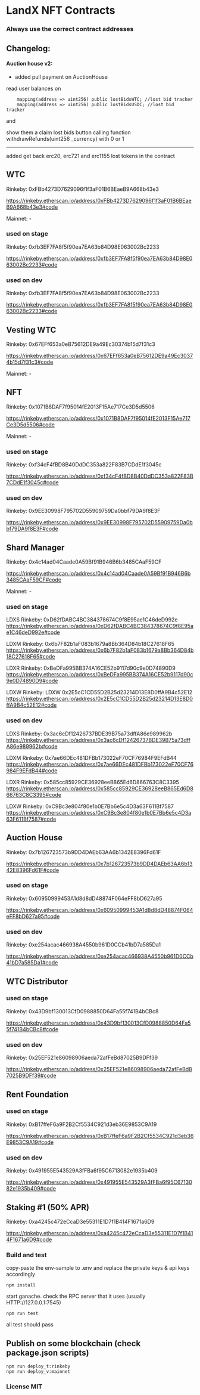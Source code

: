 # LandX NFT Contracts

### Always use the correct contract addresses

## Changelog:

#### Auction house v2:

- added pull payment on AuctionHouse

read user balances on

```
    mapping(address => uint256) public lostBidsWTC; //lost bid tracker
    mapping(address => uint256) public lostBidsUSDC; //lost bid tracker
```

and

show them a claim lost bids button calling
function withdrawRefunds(uint256 \_currency) with 0 or 1

---

added get back erc20, erc721 and erc1155 lost tokens in the contract

## WTC

Rinkeby: 0xFBb4273D7629096f1f3aF01B6BEaeB9A668b43e3

https://rinkeby.etherscan.io/address/0xFBb4273D7629096f1f3aF01B6BEaeB9A668b43e3#code

Mainnet: -

### used on stage

Rinkeby: 0xfb3EF7FA8f5f90ea7EA63b84D98E063002Bc2233

https://rinkeby.etherscan.io/address/0xfb3EF7FA8f5f90ea7EA63b84D98E063002Bc2233#code

### used on dev

Rinkeby: 0xfb3EF7FA8f5f90ea7EA63b84D98E063002Bc2233

https://rinkeby.etherscan.io/address/0xfb3EF7FA8f5f90ea7EA63b84D98E063002Bc2233#code

## Vesting WTC

Rinkeby: 0x67EFf653a0eB75612DE9a49Ec30374b15d7f31c3

https://rinkeby.etherscan.io/address/0x67EFf653a0eB75612DE9a49Ec30374b15d7f31c3#code

Mainnet: -

## NFT

Rinkeby: 0x1071B8DAF7f95014fE2013F15Ae717Ce3D5d5506

https://rinkeby.etherscan.io/address/0x1071B8DAF7f95014fE2013F15Ae717Ce3D5d5506#code

Mainnet: -

### used on stage

Rinkeby: 0xf34cF4fBD8B40DdDC353a822F83B7CDdE1f3045c

https://rinkeby.etherscan.io/address/0xf34cF4fBD8B40DdDC353a822F83B7CDdE1f3045c#code

### used on dev

Rinkeby: 0x9EE30998F795702D55909759Da0bbf79DA9f8E3F

https://rinkeby.etherscan.io/address/0x9EE30998F795702D55909759Da0bbf79DA9f8E3F#code

## Shard Manager

Rinkeby: 0x4c14ad04Caade0A59Bf91B946B6b3485CAaF59CF

https://rinkeby.etherscan.io/address/0x4c14ad04Caade0A59Bf91B946B6b3485CAaF59CF#code

Mainnet: -

### used on stage

LDXS Rinkeby: 0xD62fDABC4BC384378674C9f8E95ae1C46deD992e
https://rinkeby.etherscan.io/address/0xD62fDABC4BC384378674C9f8E95ae1C46deD992e#code

LDXM Rinkeby: 0x6b7F82b1aF083b1679a8Bb364D84b18C27618F65
https://rinkeby.etherscan.io/address/0x6b7F82b1aF083b1679a8Bb364D84b18C27618F65#code

LDXR Rinkeby: 0xBeDFa995BB374A16CE52b9117d90c9e0D74890D9
https://rinkeby.etherscan.io/address/0xBeDFa995BB374A16CE52b9117d90c9e0D74890D9#code

LDXW Rinkeby: LDXW 0x2E5cC1CD55D2B25d23214D13E8D0ffA9B4c52E12
https://rinkeby.etherscan.io/address/0x2E5cC1CD55D2B25d23214D13E8D0ffA9B4c52E12#code

### used on dev

LDXS Rinkeby: 0x3ac6cDf12426737BDE39B75a73dffA86e989962b
https://rinkeby.etherscan.io/address/0x3ac6cDf12426737BDE39B75a73dffA86e989962b#code

LDXM Rinkeby: 0x7ae66DEc481DFBb173022eF70CF76984F9EFdB44
https://rinkeby.etherscan.io/address/0x7ae66DEc481DFBb173022eF70CF76984F9EFdB44#code

LDXR Rinkeby: 0x585cc85929CE36928eeB865Ed6D866763C8C3395
https://rinkeby.etherscan.io/address/0x585cc85929CE36928eeB865Ed6D866763C8C3395#code

LDXW Rinkeby: 0xC9Bc3e804f80e1b0E7Bb6e5c4D3a63F611Bf7587
https://rinkeby.etherscan.io/address/0xC9Bc3e804f80e1b0E7Bb6e5c4D3a63F611Bf7587#code

## Auction House

Rinkeby: 0x7b126723573b9DD4DAEb63AA6b1342E8396Fd61F

https://rinkeby.etherscan.io/address/0x7b126723573b9DD4DAEb63AA6b1342E8396Fd61F#code

### used on stage

Rinkeby: 0x60950999453A1d8d8dD48874F064eFF8bD627a95

https://rinkeby.etherscan.io/address/0x60950999453A1d8d8dD48874F064eFF8bD627a95#code

### used on dev

Rinkeby: 0xe254acac466938A4550b961D0CCb41bD7a585Da1

https://rinkeby.etherscan.io/address/0xe254acac466938A4550b961D0CCb41bD7a585Da1#code

## WTC Distributor

### used on stage

Rinkeby: 0x43D9bf130013CfD0988850D64Fa55f741B4bCBc8

https://rinkeby.etherscan.io/address/0x43D9bf130013CfD0988850D64Fa55f741B4bCBc8#code

### used on dev

Rinkeby: 0x25EF521e86098906aeda72afFeBd87025B9DFf39

https://rinkeby.etherscan.io/address/0x25EF521e86098906aeda72afFeBd87025B9DFf39#code

## Rent Foundation

### used on stage

Rinkeby: 0xB17ffeF6a9F2B2Cf5534C921d3eb36E9853C9A19

https://rinkeby.etherscan.io/address/0xB17ffeF6a9F2B2Cf5534C921d3eb36E9853C9A19#code

### used on dev

Rinkeby: 0x491955E543529A3fFBa6f95C6713082e1935b409

https://rinkeby.etherscan.io/address/0x491955E543529A3fFBa6f95C6713082e1935b409#code

## Staking #1 (50% APR)

Rinkeby: 0xa4245c472eCcaD3e55311E1D7f1B414F1671a6D9

https://rinkeby.etherscan.io/address/0xa4245c472eCcaD3e55311E1D7f1B414F1671a6D9#code

### Build and test

copy-paste the env-sample to .env and replace the private keys & api keys accordingly

```
npm install
```

start ganache. check the RPC server that it uses (usually HTTP://127.0.0.1:7545)

```
npm run test
```

all test should pass

## Publish on some blockchain (check package.json scripts)

```
npm run deploy_t:rinkeby
npm run deploy_v:mainnet
```

### License MIT

```

```
